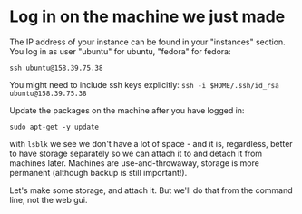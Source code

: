 # Log in on the machine we just made

The IP address of your instance can be found in your "instances" section.
You log in as user "ubuntu" for ubuntu, "fedora" for fedora:
~~~
ssh ubuntu@158.39.75.38
~~~

You might need to include ssh keys explicitly:  `ssh -i $HOME/.ssh/id_rsa ubuntu@158.39.75.38`

Update the packages on the machine after you have logged in:

~~~
sudo apt-get -y update
~~~

with `lsblk` we see we don't have a lot of space - and it is, regardless, better to have storage separately so we can attach it to and detach it from machines later. 
Machines are use-and-throwaway, storage is more permanent (although backup is still important!).

Let's make some storage, and attach it. 
But we'll do that from the command line, not the web gui.
